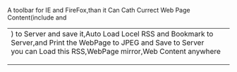 A toolbar for IE and FireFox,than it Can Cath Currect Web Page Content(include <table> and <td>) to Server and save it,Auto Load Locel RSS and Bookmark to Server,and Print the WebPage to JPEG and Save to Server<br>
you can Load this RSS,WebPage mirror,Web Content anywhere